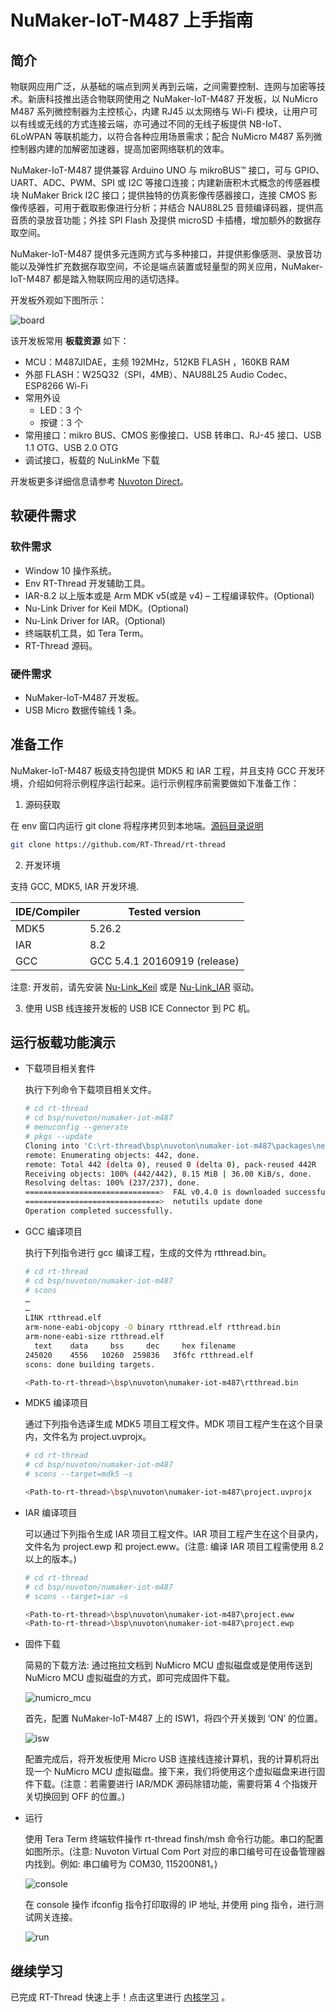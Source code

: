 # NuMaker-IoT-M487 上手指南

## 简介

物联网应用广泛，从基础的端点到网关再到云端，之间需要控制、连网与加密等技术。新唐科技推出适合物联网使用之 NuMaker-IoT-M487 开发板，以 NuMicro M487 系列微控制器为主控核心，内建 RJ45 以太网络与 Wi-Fi 模块，让用户可以有线或无线的方式连接云端，亦可通过不同的无线子板提供 NB-IoT、6LoWPAN 等联机能力，以符合各种应用场景需求；配合 NuMicro M487 系列微控制器内建的加解密加速器，提高加密网络联机的效率。

NuMaker-IoT-M487 提供兼容 Arduino UNO 与 mikroBUS™ 接口，可与 GPIO、UART、ADC、PWM、SPI 或 I2C 等接口连接；内建新唐积木式概念的传感器模块 NuMaker Brick I2C 接口；提供独特的仿真影像传感器接口，连接 CMOS 影像传感器，可用于截取影像进行分析；并结合 NAU88L25 音频编译码器，提供高音质的录放音功能；外挂 SPI Flash 及提供 microSD 卡插槽，增加额外的数据存取空间。

NuMaker-IoT-M487 提供多元连网方式与多种接口，并提供影像感测、录放音功能以及弹性扩充数据存取空间，不论是端点装置或轻量型的网关应用，NuMaker-IoT-M487 都是踏入物联网应用的适切选择。

开发板外观如下图所示：

![board](figures/board.png)

该开发板常用 **板载资源** 如下：

- MCU：M487JIDAE，主频 192MHz，512KB FLASH ，160KB RAM
- 外部 FLASH：W25Q32（SPI，4MB）、NAU88L25 Audio Codec、ESP8266 Wi-Fi
- 常用外设
    * LED：3 个
    * 按键：3 个
- 常用接口：mikro BUS、CMOS 影像接口、USB 转串口、RJ-45 接口、USB 1.1 OTG、USB 2.0 OTG
- 调试接口，板载的 NuLinkMe 下载

开发板更多详细信息请参考 [Nuvoton Direct](https://direct.nuvoton.com/tw/numaker-iot-m487)。

## 软硬件需求

### 软件需求
- Window 10 操作系统。
- Env RT-Thread 开发辅助工具。
- IAR-8.2 以上版本或是 Arm MDK v5(或是 v4) – 工程编译软件。(Optional)
- Nu-Link Driver for Keil MDK。(Optional)
- Nu-Link Driver for IAR。(Optional)
- 终端联机工具，如 Tera Term。
- RT-Thread 源码。

### 硬件需求
- NuMaker-IoT-M487 开发板。
- USB Micro 数据传输线 1 条。

## 准备工作

NuMaker-IoT-M487 板级支持包提供 MDK5 和 IAR 工程，并且支持 GCC 开发环境，介绍如何将示例程序运行起来。运行示例程序前需要做如下准备工作：

1. 源码获取

  在 env 窗口内运行 git clone 将程序拷贝到本地端。[源码目录说明](../src_code_introduction/rtthread_dir.md)

  ```bash
  git clone https://github.com/RT-Thread/rt-thread
  ```

2. 开发环境

  支持 GCC, MDK5, IAR 开发环境.

  | IDE/Compiler  | Tested version            |
  | ---------- | ---------------------------- |
  | MDK5       | 5.26.2                       |
  | IAR        | 8.2                          |
  | GCC        | GCC 5.4.1 20160919 (release) |

  注意: 开发前，请先安装 [Nu-Link_Keil](https://www.nuvoton.com/resource-download.jsp?tp_GUID=SW1120200221180521) 或是 [Nu-Link_IAR](https://www.nuvoton.com/resource-download.jsp?tp_GUID=SW1120200221180914) 驱动。

3. 使用 USB 线连接开发板的 USB ICE Connector 到 PC 机。

## 运行板载功能演示

- 下载项目相关套件

  执行下列命令下载项目相关文件。

  ```bash
  # cd rt-thread
  # cd bsp/nuvoton/numaker-iot-m487
  # menuconfig --generate
  # pkgs --update
  Cloning into 'C:\rt-thread\bsp\nuvoton\numaker-iot-m487\packages\netutils-latest'...
  remote: Enumerating objects: 442, done.
  remote: Total 442 (delta 0), reused 0 (delta 0), pack-reused 442R
  Receiving objects: 100% (442/442), 8.15 MiB | 36.00 KiB/s, done.
  Resolving deltas: 100% (237/237), done.
  ==============================>  FAL v0.4.0 is downloaded successfully.
  ==============================>  netutils update done
  Operation completed successfully.
  ```

- GCC 编译项目

  执行下列指令进行 gcc 编译工程，生成的文件为 rtthread.bin。

  ```bash
  # cd rt-thread
  # cd bsp/nuvoton/numaker-iot-m487
  # scons
  …
  …
  LINK rtthread.elf
  arm-none-eabi-objcopy -O binary rtthread.elf rtthread.bin
  arm-none-eabi-size rtthread.elf
    text    data     bss     dec     hex filename
  245020    4556   10260  259836   3f6fc rtthread.elf
  scons: done building targets.

  <Path-to-rt-thread>\bsp\nuvoton\numaker-iot-m487\rtthread.bin
  ```

- MDK5 编译项目

  通过下列指令选译生成 MDK5 项目工程文件。MDK 项目工程产生在这个目录内，文件名为 project.uvprojx。

  ```bash
  # cd rt-thread
  # cd bsp/nuvoton/numaker-iot-m487
  # scons --target=mdk5 –s

  <Path-to-rt-thread>\bsp\nuvoton\numaker-iot-m487\project.uvprojx
  ```

- IAR 编译项目

  可以通过下列指令生成 IAR 项目工程文件。IAR 项目工程产生在这个目录内，文件名为 project.ewp 和 project.eww。(注意: 编译 IAR 项目工程需使用 8.2 以上的版本。)

  ```bash
  # cd rt-thread
  # cd bsp/nuvoton/numaker-iot-m487
  # scons --target=iar –s

  <Path-to-rt-thread>\bsp\nuvoton\numaker-iot-m487\project.eww
  <Path-to-rt-thread>\bsp\nuvoton\numaker-iot-m487\project.ewp
  ```

- 固件下载

  简易的下载方法: 通过拖拉文档到 NuMicro MCU 虚拟磁盘或是使用传送到 NuMicro MCU 虚拟磁盘的方式，即可完成固件下载。

  ![numicro_mcu](figures/numicro_mcu.png)

  首先，配置 NuMaker-IoT-M487 上的 ISW1，将四个开关拨到 ‘ON’ 的位置。

  ![isw](figures/nulinkme_isw.png)

  配置完成后，将开发板使用 Micro USB 连接线连接计算机，我的计算机将出现一个 NuMicro MCU 虚拟磁盘。接下来，我们将使用这个虚拟磁盘来进行固件下载。(注意：若需要进行 IAR/MDK 源码除错功能，需要将第 4 个指拨开关切换回到 OFF 的位置。)

- 运行

  使用 Tera Term 终端软件操作 rt-thread finsh/msh 命令行功能。串口的配置如图所示。(注意: Nuvoton Virtual Com Port 对应的串口编号可在设备管理器内找到。例如: 串口编号为 COM30, 115200N81。)

  ![console](figures/console.png)

  在 console 操作 ifconfig 指令打印取得的 IP 地址, 并使用 ping 指令，进行测试网关连接。

  ![run](figures/run.gif)

## 继续学习
已完成 RT-Thread 快速上手！点击这里进行 [内核学习](../../kernel/kernel-video.md) 。
